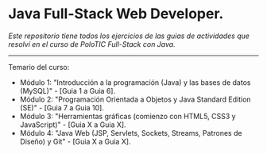 # Java Full-Stack Web Developer.

<i>Este repositorio tiene todos los ejercicios de las guias de actividades que resolví en el curso de PoloTIC Full-Stack con Java.</i>

<hr />

Temario del curso:

<ul>
  <li>Módulo 1: "Introducción a la programación (Java) y las bases de datos (MySQL)" - [Guia 1 a Guia 6].</li>
  <li>Módulo 2: "Programación Orientada a Objetos y Java Standard Edition (SE)" - [Guia 7 a Guia 10].</li>
  <li>Módulo 3: "Herramientas gráficas (comienzo con HTML5, CSS3 y JavaScript)" - [Guia X a Guia X].</li>
  <li>Módulo 4: "Java Web (JSP, Servlets, Sockets, Streams, Patrones de Diseño) y Git" - [Guia X a Guia X].</li>
</ul>
